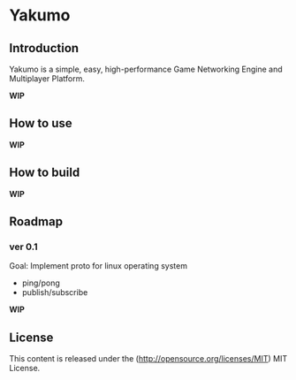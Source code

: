 # Yakumo

## Introduction
Yakumo is a simple, easy, high-performance Game Networking Engine and Multiplayer Platform.

**WIP**

## How to use
**WIP**
## How to build
**WIP**
## Roadmap

### ver 0.1
Goal: Implement proto for linux operating system
- ping/pong
- publish/subscribe

**WIP**

## License
This content is released under the (http://opensource.org/licenses/MIT) MIT License.
